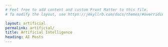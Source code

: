 ```yaml
---
# Feel free to add content and custom Front Matter to this file.
# To modify the layout, see https://jekyllrb.com/docs/themes/#overriding-theme-defaults

layout: artificial
permalink: artificial/
title: Artificial Intelligence
heading: AI Posts
---
```

